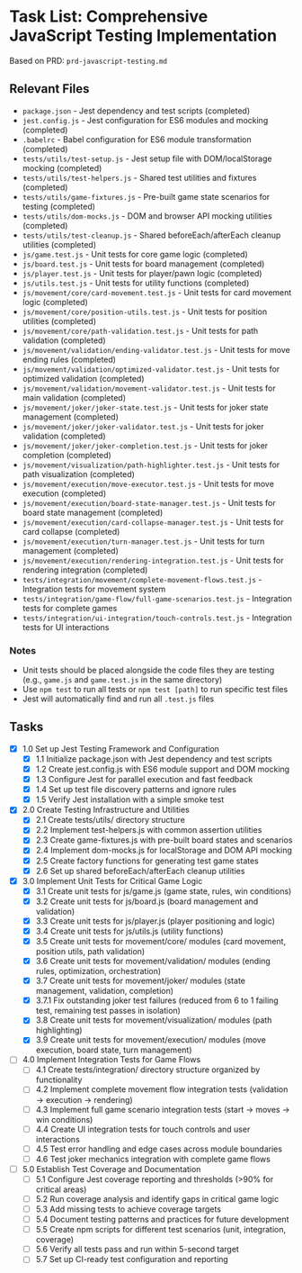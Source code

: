 # Task List: Comprehensive JavaScript Testing Implementation

Based on PRD: `prd-javascript-testing.md`

## Relevant Files

- `package.json` - Jest dependency and test scripts (completed)
- `jest.config.js` - Jest configuration for ES6 modules and mocking (completed)
- `.babelrc` - Babel configuration for ES6 module transformation (completed)
- `tests/utils/test-setup.js` - Jest setup file with DOM/localStorage mocking (completed)
- `tests/utils/test-helpers.js` - Shared test utilities and fixtures (completed)
- `tests/utils/game-fixtures.js` - Pre-built game state scenarios for testing (completed)
- `tests/utils/dom-mocks.js` - DOM and browser API mocking utilities (completed)
- `tests/utils/test-cleanup.js` - Shared beforeEach/afterEach cleanup utilities (completed)
- `js/game.test.js` - Unit tests for core game logic (completed)
- `js/board.test.js` - Unit tests for board management (completed)
- `js/player.test.js` - Unit tests for player/pawn logic (completed)
- `js/utils.test.js` - Unit tests for utility functions (completed)
- `js/movement/core/card-movement.test.js` - Unit tests for card movement logic (completed)
- `js/movement/core/position-utils.test.js` - Unit tests for position utilities (completed)
- `js/movement/core/path-validation.test.js` - Unit tests for path validation (completed)
- `js/movement/validation/ending-validator.test.js` - Unit tests for move ending rules (completed)
- `js/movement/validation/optimized-validator.test.js` - Unit tests for optimized validation (completed)
- `js/movement/validation/movement-validator.test.js` - Unit tests for main validation (completed)
- `js/movement/joker/joker-state.test.js` - Unit tests for joker state management (completed)
- `js/movement/joker/joker-validator.test.js` - Unit tests for joker validation (completed)
- `js/movement/joker/joker-completion.test.js` - Unit tests for joker completion (completed)
- `js/movement/visualization/path-highlighter.test.js` - Unit tests for path visualization (completed)
- `js/movement/execution/move-executor.test.js` - Unit tests for move execution (completed)
- `js/movement/execution/board-state-manager.test.js` - Unit tests for board state management (completed)
- `js/movement/execution/card-collapse-manager.test.js` - Unit tests for card collapse (completed)
- `js/movement/execution/turn-manager.test.js` - Unit tests for turn management (completed)
- `js/movement/execution/rendering-integration.test.js` - Unit tests for rendering integration (completed)
- `tests/integration/movement/complete-movement-flows.test.js` - Integration tests for movement system
- `tests/integration/game-flow/full-game-scenarios.test.js` - Integration tests for complete games
- `tests/integration/ui-integration/touch-controls.test.js` - Integration tests for UI interactions

### Notes

- Unit tests should be placed alongside the code files they are testing (e.g., `game.js` and `game.test.js` in the same directory)
- Use `npm test` to run all tests or `npm test [path]` to run specific test files
- Jest will automatically find and run all `.test.js` files

## Tasks

- [x] 1.0 Set up Jest Testing Framework and Configuration
  - [x] 1.1 Initialize package.json with Jest dependency and test scripts
  - [x] 1.2 Create jest.config.js with ES6 module support and DOM mocking
  - [x] 1.3 Configure Jest for parallel execution and fast feedback
  - [x] 1.4 Set up test file discovery patterns and ignore rules
  - [x] 1.5 Verify Jest installation with a simple smoke test

- [x] 2.0 Create Testing Infrastructure and Utilities
  - [x] 2.1 Create tests/utils/ directory structure
  - [x] 2.2 Implement test-helpers.js with common assertion utilities
  - [x] 2.3 Create game-fixtures.js with pre-built board states and scenarios
  - [x] 2.4 Implement dom-mocks.js for localStorage and DOM API mocking
  - [x] 2.5 Create factory functions for generating test game states
  - [x] 2.6 Set up shared beforeEach/afterEach cleanup utilities

- [x] 3.0 Implement Unit Tests for Critical Game Logic
  - [x] 3.1 Create unit tests for js/game.js (game state, rules, win conditions)
  - [x] 3.2 Create unit tests for js/board.js (board management and validation)
  - [x] 3.3 Create unit tests for js/player.js (player positioning and logic)
  - [x] 3.4 Create unit tests for js/utils.js (utility functions)
  - [x] 3.5 Create unit tests for movement/core/ modules (card movement, position utils, path validation)
  - [x] 3.6 Create unit tests for movement/validation/ modules (ending rules, optimization, orchestration)
  - [x] 3.7 Create unit tests for movement/joker/ modules (state management, validation, completion)
  - [x] 3.7.1 Fix outstanding joker test failures (reduced from 6 to 1 failing test, remaining test passes in isolation)
  - [x] 3.8 Create unit tests for movement/visualization/ modules (path highlighting)
  - [x] 3.9 Create unit tests for movement/execution/ modules (move execution, board state, turn management)

- [ ] 4.0 Implement Integration Tests for Game Flows
  - [ ] 4.1 Create tests/integration/ directory structure organized by functionality
  - [ ] 4.2 Implement complete movement flow integration tests (validation → execution → rendering)
  - [ ] 4.3 Implement full game scenario integration tests (start → moves → win conditions)
  - [ ] 4.4 Create UI integration tests for touch controls and user interactions
  - [ ] 4.5 Test error handling and edge cases across module boundaries
  - [ ] 4.6 Test joker mechanics integration with complete game flows

- [ ] 5.0 Establish Test Coverage and Documentation
  - [ ] 5.1 Configure Jest coverage reporting and thresholds (>90% for critical areas)
  - [ ] 5.2 Run coverage analysis and identify gaps in critical game logic
  - [ ] 5.3 Add missing tests to achieve coverage targets
  - [ ] 5.4 Document testing patterns and practices for future development
  - [ ] 5.5 Create npm scripts for different test scenarios (unit, integration, coverage)
  - [ ] 5.6 Verify all tests pass and run within 5-second target
  - [ ] 5.7 Set up CI-ready test configuration and reporting